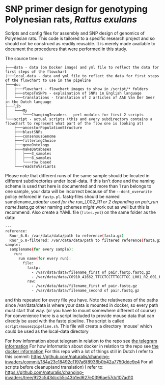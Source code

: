 # SNP primer design for genotyping Polynesian rats, _Rattus exulans_

Scripts and config files for assembly and SNP design of genomics of Polynesian rats. This code is tailored to a specific research project and so should not be construed as readily reusable. It is merely made available to document the procedures that were performed in this study.

The source tree is:
```
├───data - data (on Docker image) and yml file to reflect the data for first steps of the flowchart
├───local-data - data and yml file to reflect the data for first steps of the flowchart to use in the pipeline
├───doc
│   ├───flowchart - flowchart images to show in /script/* folders
│   ├───stepsToSNPs - explaination of SNPs in English language
│   └───translations - translation of 2 articles of AAE Van Der Geer in the Dutch language
├───lib
│   └───My
│       └───ChangingInvaders - perl modules for first 2 scripts
└───script - actual scripts (this and every subdirectory contains a flowchart to represent what part of the flow one is looking at)
    ├───ancestorPopulationStructure
    ├───blastSNPs
    ├───consensusGenome
    ├───filteringChoice
    ├───geneOntology
    ├───makeDatabases
    │   ├───3_samples
    │   ├───8_samples
    │   └───row_based
    └───readsToVariants
```
Please note that different runs of the same sample should be located in different subdirectories under local-data. If this isn't done and the naming scheme is used that here is documented and more than 1 run belongs to one sample, your data will be incorrect because of the `--dont_overwrite` policy enforced in `fastp.pl`. fastq-files should be named samplename_*adapter used for the run*\_L002\_R*1 or 2 depending on pair*\_*run name*.fastq.gz other naming schemes *might* work out as well but this is recommend. Also create a YAML file (`files.yml`) on the same folder as the data:
```bash
---
reference:
  Rnor_6.0: /var/data/data/path to reference(fasta.gz)
  Rnor_6.0-filtered: /var/data/data/path to filtered reference(fasta.gz)
sample:
  samplename(for every sample):
    run:
      run name(for every run):
        file:
          fastp:
            - /var/data/data/filename_first of pair.fastp.fastq.gz
            - /var/data/data/C0910_41662_TTCCTCCTTTGCTTGC_L001_R2_001_H5YKNDRXX.filt.fastp.fastq.gz (filename 2nd of pair)
          raw:
            - /var/data/data/filename_first of pair.fastq.gz
            - /var/data/data/filename_second of pair.fastq.gz
```
and this repeated for every file you have. Note the relativeness of the paths since /var/data/data is where your data is mounted in docker, so every path must start that way. (or you have to mount somewhere different of course)
For convenience there is a script included to provide mouse data that can directly be used with the fastq pipeline. The script is called `script/mouse2pipeline.sh`. This file will create a directory 'mouse' which could be used as the local-data directory

For how information about telegram in relation to the repo see [the telegram information](README-telegram.md)
For how information about docker in relation to the repo see [the docker information](README-docker.md)
For this repo with a lot of things still in Dutch I refer to this commit: https://github.com/naturalis/changing-invaders/commit/184a23c18492c1197a6f8936b0b42a7750dde9e4
For all scripts before cleanup(and translation) I refer to: https://github.com/naturalis/changing-invaders/tree/922c543dcc55c43b1ed627e0396ae57dc107ad10
